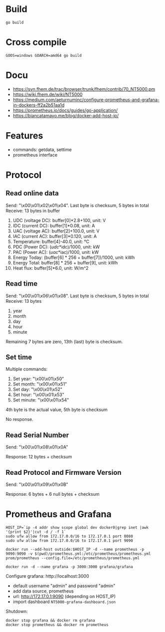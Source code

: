
# Build

    go build

# Cross compile

    GOOS=windows GOARCH=amd64 go build

# Docu
* https://svn.fhem.de/trac/browser/trunk/fhem/contrib/70_NT5000.pm
* https://wiki.fhem.de/wiki/NT5000
* https://medium.com/aeturnuminc/configure-prometheus-and-grafana-in-dockers-ff2a2b51aa1d
* https://prometheus.io/docs/guides/go-application/
* https://biancatamayo.me/blog/docker-add-host-ip/

# Features
* commands: getdata, settime
* prometheus interface

# Protocol
## Read online data

Send: "\x00\x01\x02\x01\x04". Last byte is checksum, 5 bytes in total
Receive: 13 bytes in buffer

1. UDC (voltage DC): buffer[0]*2.8+100, unit: V
2. IDC (current DC): buffer[1]*0.08, unit: A
3. UAC (voltage AC): buffer[2]+100.0, unit: V
4. IAC (current AC): buffer[3]*0.120, unit: A
5. Temperature: buffer[4]-40.0, unit: °C
6. PDC (Power DC): ($udc*$idc)/1000, unit: kW
7. PAC (Power AC): ($uac*$iac)/1000, unit: kW
8. Energy Today: (buffer[6] * 256 + buffer[7])/1000, unit: kWh
9. Energy Total: buffer[8] * 256 + buffer[9], unit: kWh
10. Heat flux: buffer[5]*6.0, unit: W/m^2

## Read time

Send: "\x00\x01\x06\x01\x08". Last byte is checksum, 5 bytes in total
Receive: 13 bytes

1. year
2. month
3. day
4. hour
5. minute

Remaining 7 bytes are zero, 13th (last) byte is checksum.

## Set time

Multiple commands:
1. Set year: "\x00\x01\x50"
2. Set month: "\x00\x01\x51"
3. Set day: "\x00\x01\x52"
4. Set hour: "\x00\x01\x53"
5. Set minute: "\x00\x01\x54"

4th byte is the actual value, 5th byte is checksum

No response.

## Read Serial Number

Send: "\x00\x01\x08\x01\x0A"

Response: 12 bytes + checksum

## Read Protocol and Firmware Version

Send: "\x00\x01\x09\x01\x0B"

Response: 6 bytes + 6 null bytes + checksum

# Prometheus and Grafana

```
HOST_IP=`ip -4 addr show scope global dev docker0|grep inet |awk '{print $2}'|cut -d / -f 1`
sudo ufw allow from 172.17.0.0/16 to 172.17.0.1 port 8080
sudo ufw allow from 172.17.0.0/16 to 172.17.0.1 port 9090

docker run --add-host outside:$HOST_IP -d --name prometheus -p 9090:9090 -v $(pwd)/prometheus.yml:/etc/prometheus/prometheus.yml prom/prometheus --config.file=/etc/prometheus/prometheus.yml

docker run -d --name grafana -p 3000:3000 grafana/grafana

```

Configure grafana: http://localhost:3000
* default username "admin" and password "admin"
* add data source, prometheus
* url: http://172.17.0.1:9090 (depending on HOST_IP)
* import dashboard `NT5000-grafana-dashboard.json`

Shutdown:

```
docker stop grafana && docker rm grafana
docker stop prometheus && docker rm prometheus
```

